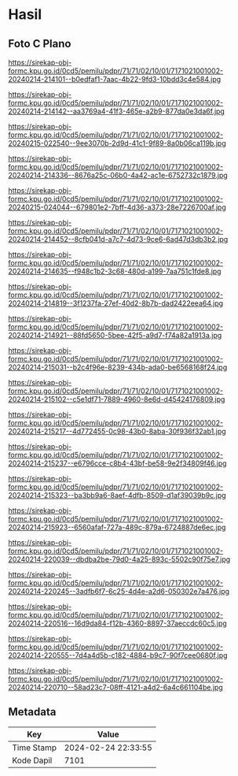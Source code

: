 # Hasil

## Foto C Plano

https://sirekap-obj-formc.kpu.go.id/0cd5/pemilu/pdpr/71/71/02/10/01/7171021001002-20240214-214101--b0edfaf1-7aac-4b22-9fd3-10bdd3c4e584.jpg

https://sirekap-obj-formc.kpu.go.id/0cd5/pemilu/pdpr/71/71/02/10/01/7171021001002-20240214-214142--aa3769a4-41f3-465e-a2b9-877da0e3da6f.jpg

https://sirekap-obj-formc.kpu.go.id/0cd5/pemilu/pdpr/71/71/02/10/01/7171021001002-20240215-022540--9ee3070b-2d9d-41c1-9f89-8a0b06ca119b.jpg

https://sirekap-obj-formc.kpu.go.id/0cd5/pemilu/pdpr/71/71/02/10/01/7171021001002-20240214-214336--8676a25c-06b0-4a42-ac1e-6752732c1879.jpg

https://sirekap-obj-formc.kpu.go.id/0cd5/pemilu/pdpr/71/71/02/10/01/7171021001002-20240215-024044--679801e2-7bff-4d36-a373-28e7226700af.jpg

https://sirekap-obj-formc.kpu.go.id/0cd5/pemilu/pdpr/71/71/02/10/01/7171021001002-20240214-214452--8cfb041d-a7c7-4d73-9ce6-6ad47d3db3b2.jpg

https://sirekap-obj-formc.kpu.go.id/0cd5/pemilu/pdpr/71/71/02/10/01/7171021001002-20240214-214635--f948c1b2-3c68-480d-a199-7aa751c1fde8.jpg

https://sirekap-obj-formc.kpu.go.id/0cd5/pemilu/pdpr/71/71/02/10/01/7171021001002-20240214-214819--3f1237fa-27ef-40d2-8b7b-dad2422eea64.jpg

https://sirekap-obj-formc.kpu.go.id/0cd5/pemilu/pdpr/71/71/02/10/01/7171021001002-20240214-214921--88fd5650-5bee-42f5-a9d7-f74a82a1913a.jpg

https://sirekap-obj-formc.kpu.go.id/0cd5/pemilu/pdpr/71/71/02/10/01/7171021001002-20240214-215031--b2c4f96e-8239-434b-ada0-be6568168f24.jpg

https://sirekap-obj-formc.kpu.go.id/0cd5/pemilu/pdpr/71/71/02/10/01/7171021001002-20240214-215102--c5e1df71-7889-4960-8e6d-d45424176809.jpg

https://sirekap-obj-formc.kpu.go.id/0cd5/pemilu/pdpr/71/71/02/10/01/7171021001002-20240214-215217--4d772455-0c98-43b0-8aba-30f936f32ab1.jpg

https://sirekap-obj-formc.kpu.go.id/0cd5/pemilu/pdpr/71/71/02/10/01/7171021001002-20240214-215237--e6796cce-c8b4-43bf-be58-9e2f34809f46.jpg

https://sirekap-obj-formc.kpu.go.id/0cd5/pemilu/pdpr/71/71/02/10/01/7171021001002-20240214-215323--ba3bb9a6-8aef-4dfb-8509-d1af39039b9c.jpg

https://sirekap-obj-formc.kpu.go.id/0cd5/pemilu/pdpr/71/71/02/10/01/7171021001002-20240214-215923--6560afaf-727a-489c-879a-6724887de6ec.jpg

https://sirekap-obj-formc.kpu.go.id/0cd5/pemilu/pdpr/71/71/02/10/01/7171021001002-20240214-220039--dbdba2be-79d0-4a25-893c-5502c90f75e7.jpg

https://sirekap-obj-formc.kpu.go.id/0cd5/pemilu/pdpr/71/71/02/10/01/7171021001002-20240214-220245--3adfb6f7-6c25-4d4e-a2d6-050302e7a476.jpg

https://sirekap-obj-formc.kpu.go.id/0cd5/pemilu/pdpr/71/71/02/10/01/7171021001002-20240214-220516--16d9da84-f12b-4360-8897-37aeccdc60c5.jpg

https://sirekap-obj-formc.kpu.go.id/0cd5/pemilu/pdpr/71/71/02/10/01/7171021001002-20240214-220555--7d4a4d5b-c182-4884-b9c7-90f7cee0680f.jpg

https://sirekap-obj-formc.kpu.go.id/0cd5/pemilu/pdpr/71/71/02/10/01/7171021001002-20240214-220710--58ad23c7-08ff-4121-a4d2-6a4c661104be.jpg


## Metadata

| Key        | Value               |
| ---------- | ------------------- |
| Time Stamp | 2024-02-24 22:33:55 |
| Kode Dapil | 7101                |



